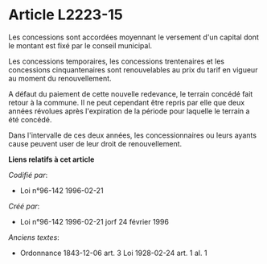 # Article L2223-15

Les concessions sont accordées moyennant le versement d'un capital dont le montant est fixé par le conseil municipal.

Les concessions temporaires, les concessions trentenaires et les concessions cinquantenaires sont renouvelables au prix du
tarif en vigueur au moment du renouvellement.

A défaut du paiement de cette nouvelle redevance, le terrain concédé fait retour à la commune. Il ne peut cependant être
repris par elle que deux années révolues après l'expiration de la période pour laquelle le terrain a été concédé.

Dans l'intervalle de ces deux années, les concessionnaires ou leurs ayants cause peuvent user de leur droit de
renouvellement.

**Liens relatifs à cet article**

_Codifié par_:

  - Loi n°96-142 1996-02-21

_Créé par_:

  - Loi n°96-142 1996-02-21 jorf 24 février 1996

_Anciens textes_:

  - Ordonnance 1843-12-06 art. 3 Loi 1928-02-24 art. 1 al. 1
